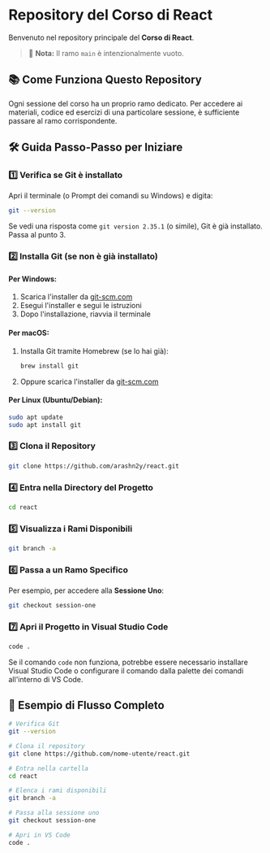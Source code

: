 # Repository del Corso di React

Benvenuto nel repository principale del **Corso di React**.

> 📂 **Nota:** Il ramo `main` è intenzionalmente vuoto.

## 📚 Come Funziona Questo Repository

Ogni sessione del corso ha un proprio ramo dedicato. Per accedere ai materiali, codice ed esercizi di una particolare sessione, è sufficiente passare al ramo corrispondente.

## 🛠️ Guida Passo-Passo per Iniziare

### 1️⃣ Verifica se Git è installato

Apri il terminale (o Prompt dei comandi su Windows) e digita:

```bash
git --version
```

Se vedi una risposta come `git version 2.35.1` (o simile), Git è già installato. Passa al punto 3.

### 2️⃣ Installa Git (se non è già installato)

#### Per Windows:

1. Scarica l'installer da [git-scm.com](https://git-scm.com/download/win)
2. Esegui l'installer e segui le istruzioni
3. Dopo l'installazione, riavvia il terminale

#### Per macOS:

1. Installa Git tramite Homebrew (se lo hai già):
   ```bash
   brew install git
   ```
2. Oppure scarica l'installer da [git-scm.com](https://git-scm.com/download/mac)

#### Per Linux (Ubuntu/Debian):

```bash
sudo apt update
sudo apt install git
```

### 3️⃣ Clona il Repository

```bash
git clone https://github.com/arashn2y/react.git
```

### 4️⃣ Entra nella Directory del Progetto

```bash
cd react
```

### 5️⃣ Visualizza i Rami Disponibili

```bash
git branch -a
```

### 6️⃣ Passa a un Ramo Specifico

Per esempio, per accedere alla **Sessione Uno**:

```bash
git checkout session-one
```

### 7️⃣ Apri il Progetto in Visual Studio Code

```bash
code .
```

Se il comando `code` non funziona, potrebbe essere necessario installare Visual Studio Code o configurare il comando dalla palette dei comandi all'interno di VS Code.

## 🔄 Esempio di Flusso Completo

```bash
# Verifica Git
git --version

# Clona il repository
git clone https://github.com/nome-utente/react.git

# Entra nella cartella
cd react

# Elenca i rami disponibili
git branch -a

# Passa alla sessione uno
git checkout session-one

# Apri in VS Code
code .
```
